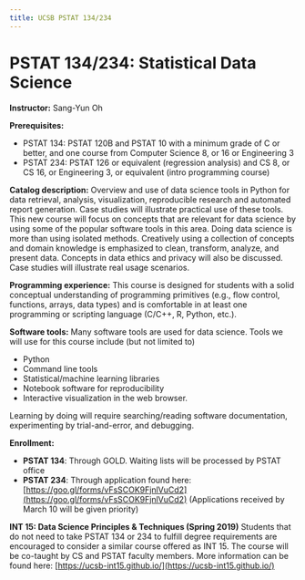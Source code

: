 ```yaml
---
title: UCSB PSTAT 134/234
---
```


# PSTAT 134/234: Statistical Data Science

**Instructor:** Sang-Yun Oh

**Prerequisites:**
- PSTAT 134: PSTAT 120B and PSTAT 10 with a minimum grade of C or better, and one course from Computer Science 8, or 16 or Engineering 3
- PSTAT 234: PSTAT 126 or equivalent (regression analysis) and CS 8, or CS 16, or Engineering 3, or equivalent (intro programming course)

**Catalog description:** Overview and use of data science tools in Python for data retrieval, analysis, visualization, reproducible research and automated report generation. Case studies will illustrate practical use of these tools.  This new course will focus on concepts that are relevant for data science by using some of the popular software tools in this area. Doing data science is more than using isolated methods. Creatively using a collection of concepts and domain knowledge is emphasized to clean, transform, analyze, and present data. Concepts in data ethics and privacy will also be discussed. Case studies will illustrate real usage scenarios.

**Programming experience:** This course is designed for students with a solid conceptual understanding of programming primitives (e.g., flow control, functions, arrays, data types) and is comfortable in at least one programming or scripting language (C/C++, R, Python, etc.).

**Software tools:** Many software tools are used for data science. Tools we will use for this course include (but not limited to)
- Python
- Command line tools 
- Statistical/machine learning libraries
- Notebook software for reproducibility
- Interactive visualization in the web browser.

Learning by doing will require searching/reading software documentation, experimenting by trial-and-error, and debugging.

**Enrollment:** 
- **PSTAT 134**: Through GOLD. Waiting lists will be processed by PSTAT office
- **PSTAT 234**: Through application found here: [https://goo.gl/forms/vFsSCOK9FjnlVuCd2](https://goo.gl/forms/vFsSCOK9FjnlVuCd2) (Applications received by March 10 will be given priority)

**INT 15: Data Science Principles & Techniques (Spring 2019)**
Students that do not need to take PSTAT 134 or 234 to fulfill degree requirements are encouraged to consider a similar course offered as INT 15. The course will be co-taught by CS and PSTAT faculty members. More information can be found here: [https://ucsb-int15.github.io/](https://ucsb-int15.github.io/)



